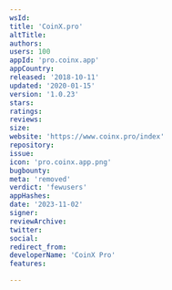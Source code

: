 ```yaml
---
wsId: 
title: 'CoinX.pro'
altTitle: 
authors: 
users: 100
appId: 'pro.coinx.app'
appCountry: 
released: '2018-10-11'
updated: '2020-01-15'
version: '1.0.23'
stars: 
ratings: 
reviews: 
size: 
website: 'https://www.coinx.pro/index'
repository: 
issue: 
icon: 'pro.coinx.app.png'
bugbounty: 
meta: 'removed'
verdict: 'fewusers'
appHashes: 
date: '2023-11-02'
signer: 
reviewArchive: 
twitter: 
social: 
redirect_from: 
developerName: 'CoinX Pro'
features: 

---
```


